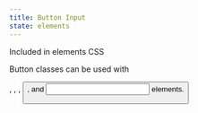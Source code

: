 ```yaml
---
title: Button Input
state: elements
---
```

Included in elements CSS

Button classes can be used with <div>, <span>, <a>, <button>, and <input> elements.
